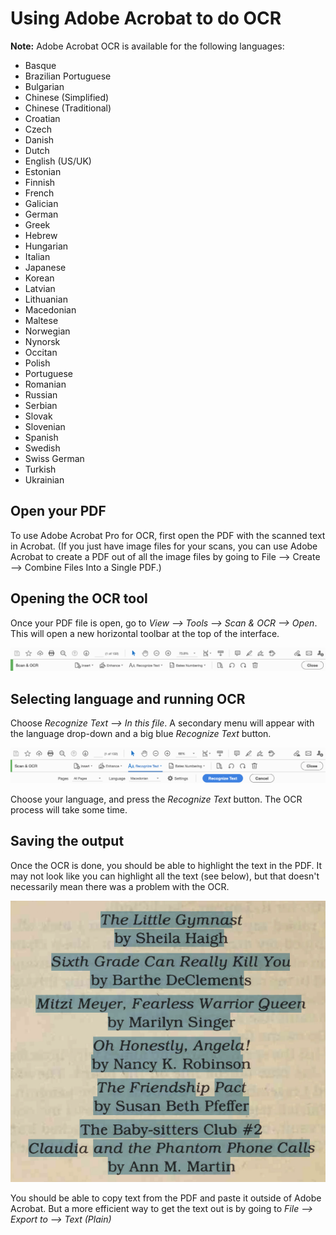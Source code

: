 # Using Adobe Acrobat to do OCR

**Note:** Adobe Acrobat OCR is available for the following languages:

* Basque
* Brazilian Portuguese
* Bulgarian
* Chinese (Simplified)
* Chinese (Traditional)
* Croatian
* Czech
* Danish
* Dutch
* English (US/UK)
* Estonian
* Finnish
* French
* Galician
* German
* Greek
* Hebrew
* Hungarian
* Italian
* Japanese
* Korean
* Latvian
* Lithuanian
* Macedonian
* Maltese
* Norwegian
* Nynorsk
* Occitan
* Polish
* Portuguese
* Romanian
* Russian
* Serbian
* Slovak
* Slovenian
* Spanish
* Swedish
* Swiss German
* Turkish
* Ukrainian

## Open your PDF
To use Adobe Acrobat Pro for OCR, first open the PDF with the scanned text in Acrobat. (If you just have image files for your scans, you can use Adobe Acrobat to create a PDF out of all the image files by going to File --> Create --> Combine Files Into a Single PDF.)


## Opening the OCR tool
Once your PDF file is open, go to *View --> Tools --> Scan & OCR --> Open*. This will open a new horizontal toolbar at the top of the interface.

![Screenshot of Adobe OCR panel](../assets/adobe_ocr_panel.png)


## Selecting language and running OCR
Choose *Recognize Text --> In this file*. A secondary menu will appear with the language drop-down and a big blue *Recognize Text* button.

![Screenshot of Adobe OCR panel with language selection](../assets/adobe_ocr_panel2.png)

Choose your language, and press the *Recognize Text* button. The OCR process will take some time.

## Saving the output
Once the OCR is done, you should be able to highlight the text in the PDF. It may not look like you can highlight all the text (see below), but that doesn't necessarily mean there was a problem with the OCR.

![Screenshot of Adobe OCR where not all text is highlighted](../assets/adobe_ocr_highlight.png)

You should be able to copy text from the PDF and paste it outside of Adobe Acrobat. But a more efficient way to get the text out is by going to *File --> Export to --> Text (Plain)*